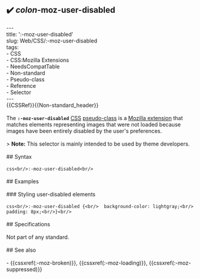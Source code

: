 ## ✔️ _colon_-moz-user-disabled 
 ---<br/>title: ':-moz-user-disabled'<br/>slug: Web/CSS/:-moz-user-disabled<br/>tags:<br/>  - CSS<br/>  - CSS:Mozilla Extensions<br/>  - NeedsCompatTable<br/>  - Non-standard<br/>  - Pseudo-class<br/>  - Reference<br/>  - Selector<br/>---<br/>{{CSSRef}}{{Non-standard_header}}<br/><br/>The **`:-moz-user-disabled`** [CSS](/en-US/docs/Web/CSS) [pseudo-class](/en-US/docs/Web/CSS/Pseudo-classes) is a [Mozilla extension](/en-US/docs/Web/CSS/Mozilla_Extensions) that matches elements representing images that were not loaded because images have been entirely disabled by the user's preferences.<br/><br/>> **Note:** This selector is mainly intended to be used by theme developers.<br/><br/>## Syntax<br/><br/>```css<br/>:-moz-user-disabled<br/>```<br/><br/>## Examples<br/><br/>### Styling user-disabled elements<br/><br/>```css<br/>:-moz-user-disabled {<br/>  background-color: lightgray;<br/>  padding: 8px;<br/>}<br/>```<br/><br/>## Specifications<br/><br/>Not part of any standard.<br/><br/>## See also<br/><br/>- {{cssxref(:-moz-broken)}}, {{cssxref(:-moz-loading)}}, {{cssxref(:-moz-suppressed)}}<br/>